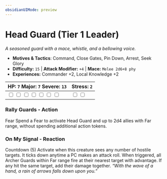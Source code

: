 ```yaml
---
obsidianUIMode: preview
---
```

# Head Guard (Tier 1 Leader)

*A seasoned guard with a mace, whistle, and a bellowing voice.*

- **Motives & Tactics**: Command, Close Gates, Pin Down, Arrest, Seek Glory
- **Difficulty:** `15` | **Attack Modifier:** `+4` | **Mace:** `Melee 2d6+8 phy`
- **Experiences:** Commander +2, Local Knowledge +2

| HP: `7` Major: `7` Severe: `13` | Stress: `2` |
|--|--|
|  <input type="checkbox" unchecked id="9848b2d8"> <input type="checkbox" unchecked id="3169f6e4"> <input type="checkbox" unchecked id="1f8e6f4a"> <input type="checkbox" unchecked id="bded73b9"> <input type="checkbox" unchecked id="4a8a9bdc"> <input type="checkbox" unchecked id="bd0a0b20"> <input type="checkbox" unchecked id="7f7037b7"> |  <input type="checkbox" unchecked id="4fdbd879"> <input type="checkbox" unchecked id="fb06cdea"> |

### Rally Guards - Action

Fear Spend a Fear to activate Head Guard and up to 2d4 allies with Far range, without spending additional action tokens. 

### On My Signal - Reaction

Countdown (5) Activate when this creature sees any number of hostile targets. It ticks down anytime a PC makes an attack roll. When triggered, all Archer Guards within Far range fire at their nearest target with advantage. If any hit the same target, add their damage together. *“With the wave of a hand, a rain of arrows falls down upon you.”*



